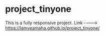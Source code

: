 # project_tinyone
This is a fully responsive project. 
Link ---->   https://lamyeamaha.github.io/project_tinyone/
